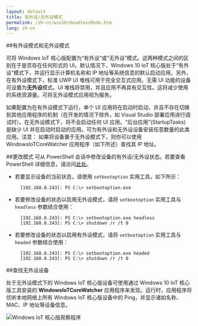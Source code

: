 ```yaml
---
layout: default
title: 有外设/无外设模式
permalink: /zh-cn/win10/HeadlessMode.htm
lang: zh-cn
---
```


##有外设模式和无外设模式

可将 Windows IoT 核心版配置为“有外设”或“无外设”模式。这两种模式之间的区别在于是否存在任何形式的 UI。默认情况下，Windows 10 IoT 核心版处于“有外设”模式下，并运行显示计算机名称和 IP 地址等系统信息的默认启动应用。另外，在有外设模式下，标准 UWP UI 堆栈可用于完全交互式应用。无需 UI 功能的设备可设置为**无外设**模式。UI 堆栈将禁用，并且应用不再具有交互性。这将减少使用的系统资源量。可将无外设模式应用视为服务。

如果配置为在有外设模式下运行，单个 UI 应用将在启动时启动，并且不存在切换到其他应用程序的机制（在开发的情况下除外，如 Visual Studio 部署应用进行调试时）。在无外设模式下，将不会启动任何 UI 应用。“后台应用”\(StartupTasks\) 是缺少 UI 并在启动时启动的应用。可为有外设和无外设设备安装任意数量的此类应用。注意： 如果将设备置于无外设模式下，则你可以使用 WindowsIoTCoreWatcher 应用程序（如下所述）查找其 IP 地址。

##更改模式
可从 PowerShell 会话中修改设备的有外设/无外设状态。若要查看 PowerShell 详细信息，请访问[此处]({{site.baseurl}}/{{page.lang}}/win10/samples/PowerShell.htm)。

* 若要显示设备的当前状态，请使用 `setbootoption` 实用工具，如下所示：

        [192.168.0.243]: PS C:\> setbootoption.exe

* 若要修改设备的状态以启用无外设模式，请将 `setbootoption` 实用工具与 `headless` 参数结合使用：

        [192.168.0.243]: PS C:\> setbootoption.exe headless
        [192.168.0.243]: PS C:\> shutdown /r /t 0

* 若要修改设备的状态以启用有外设模式，请将 `setbootoption` 实用工具与 `headed` 参数结合使用：

        [192.168.0.243]: PS C:\> setbootoption.exe headed
        [192.168.0.243]: PS C:\> shutdown /r /t 0

##查找无外设设备

处于无外设模式下的 Windows IoT 核心版设备可使用通过 Windows 10 IoT 核心版工具安装的 **WindowsIoTCoreWatcher** 应用程序来发现。运行时，应用程序将侦听本地网络上所有 Windows IoT 核心版设备中的 Ping，并显示诸如名称、MAC、IP 地址等设备信息。

![Windows IoT 核心版观察程序]({{site.baseurl}}/Resources/images/HeadlessMode/IoTCoreWatcher.png)
